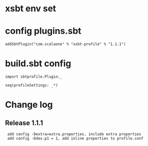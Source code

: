 # xsbt env set

# config plugins.sbt

    addSbtPlugin("com.scalaone" % "xsbt-profile" % "1.1.1")

# build.sbt config

    import sbtprofile.Plugin._

    seq(profileSettings: _*)


# Change log

## Release 1.1.1

     add config -Dextra=extra.properties, include extra properties
     add config -Ddev.p1 = 1, add inline properties to profile.conf
